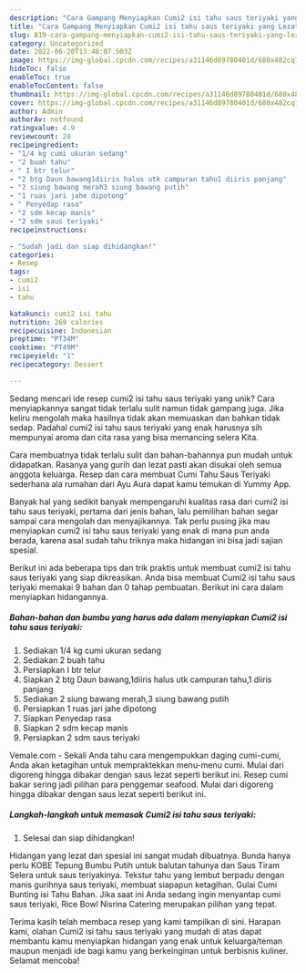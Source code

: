 ```yaml
---
description: "Cara Gampang Menyiapkan Cumi2 isi tahu saus teriyaki yang Lezat"
title: "Cara Gampang Menyiapkan Cumi2 isi tahu saus teriyaki yang Lezat"
slug: 819-cara-gampang-menyiapkan-cumi2-isi-tahu-saus-teriyaki-yang-lezat
category: Uncategorized
date: 2022-06-20T13:48:07.503Z
image: https://img-global.cpcdn.com/recipes/a31146d89780401d/680x482cq70/cumi2-isi-tahu-saus-teriyaki-foto-resep-utama.jpg
hideToc: false
enableToc: true
enableTocContent: false
thumbnail: https://img-global.cpcdn.com/recipes/a31146d89780401d/680x482cq70/cumi2-isi-tahu-saus-teriyaki-foto-resep-utama.jpg
cover: https://img-global.cpcdn.com/recipes/a31146d89780401d/680x482cq70/cumi2-isi-tahu-saus-teriyaki-foto-resep-utama.jpg
author: Admin
authorAv: notfound
ratingvalue: 4.9
reviewcount: 20
recipeingredient:
- "1/4 kg cumi ukuran sedang"
- "2 buah tahu"
- " I btr telur"
- "2 btg Daun bawang1diiris halus utk campuran tahu1 diiris panjang"
- "2 siung bawang merah3 siung bawang putih"
- "1 ruas jari jahe dipotong"
- " Penyedap rasa"
- "2 sdm kecap manis"
- "2 sdm saus teriyaki"
recipeinstructions:

- "Sudah jadi dan siap dihidangkan!"
categories:
- Resep
tags:
- cumi2
- isi
- tahu

katakunci: cumi2 isi tahu 
nutrition: 269 calories
recipecuisine: Indonesian
preptime: "PT34M"
cooktime: "PT49M"
recipeyield: "1"
recipecategory: Dessert

---
```





Sedang mencari ide resep cumi2 isi tahu saus teriyaki yang unik? Cara menyiapkannya sangat tidak terlalu sulit namun tidak gampang juga. Jika keliru mengolah maka hasilnya tidak akan memuaskan dan bahkan tidak sedap. Padahal cumi2 isi tahu saus teriyaki yang enak harusnya sih mempunyai aroma dan cita rasa yang bisa memancing selera Kita.





Cara membuatnya tidak terlalu sulit dan bahan-bahannya pun mudah untuk didapatkan. Rasanya yang gurih dan lezat pasti akan disukai oleh semua anggota keluarga. Resep dan cara membuat Cumi Tahu Saus Teriyaki sederhana ala rumahan dari Ayu Aura dapat kamu temukan di Yummy App.

Banyak hal yang sedikit banyak mempengaruhi kualitas rasa dari cumi2 isi tahu saus teriyaki, pertama dari jenis bahan, lalu pemilihan bahan segar sampai cara mengolah dan menyajikannya. Tak perlu pusing jika mau menyiapkan cumi2 isi tahu saus teriyaki yang enak di mana pun anda berada, karena asal sudah tahu triknya maka hidangan ini bisa jadi sajian spesial.






Berikut ini ada beberapa tips dan trik praktis untuk membuat cumi2 isi tahu saus teriyaki yang siap dikreasikan. Anda bisa membuat Cumi2 isi tahu saus teriyaki memakai 9 bahan dan 0 tahap pembuatan. Berikut ini cara dalam menyiapkan hidangannya.

<!--inarticleads1-->

##### Bahan-bahan dan bumbu yang harus ada dalam menyiapkan Cumi2 isi tahu saus teriyaki:

1. Sediakan 1/4 kg cumi ukuran sedang
1. Sediakan 2 buah tahu
1. Persiapkan  I btr telur
1. Siapkan 2 btg Daun bawang,1diiris halus utk campuran tahu,1 diiris panjang
1. Sediakan 2 siung bawang merah,3 siung bawang putih
1. Persiapkan 1 ruas jari jahe dipotong
1. Siapkan  Penyedap rasa
1. Siapkan 2 sdm kecap manis
1. Persiapkan 2 sdm saus teriyaki


Vemale.com - Sekali Anda tahu cara mengempukkan daging cumi-cumi, Anda akan ketagihan untuk mempraktekkan menu-menu cumi. Mulai dari digoreng hingga dibakar dengan saus lezat seperti berikut ini. Resep cumi bakar sering jadi pilihan para penggemar seafood. Mulai dari digoreng hingga dibakar dengan saus lezat seperti berikut ini. 

<!--inarticleads2-->

##### Langkah-langkah untuk memasak Cumi2 isi tahu saus teriyaki:


1. Selesai dan siap dihidangkan!

Hidangan yang lezat dan spesial ini sangat mudah dibuatnya. Bunda hanya perlu KOBE Tepung Bumbu Putih untuk balutan tahunya dan Saus Tiram Selera untuk saus teriyakinya. Tekstur tahu yang lembut berpadu dengan manis gurihnya saus teriyaki, membuat siapapun ketagihan. Gulai Cumi Bunting isi Tahu Bahan. Jika saat ini Anda sedang ingin menyantap cumi saus teriyaki, Rice Bowl Nisrina Catering merupakan pilihan yang tepat. 

Terima kasih telah membaca resep yang kami tampilkan di sini. Harapan kami, olahan Cumi2 isi tahu saus teriyaki yang mudah di atas dapat membantu kamu menyiapkan hidangan yang enak untuk keluarga/teman maupun menjadi ide bagi kamu yang berkeinginan untuk berbisnis kuliner. Selamat mencoba!
